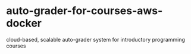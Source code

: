 # auto-grader-for-courses-aws-docker
cloud-based, scalable auto-grader system for introductory programming courses
